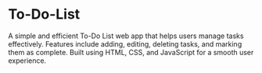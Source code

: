 # To-Do-List
A simple and efficient To-Do List web app that helps users manage tasks effectively. Features include adding, editing, deleting tasks, and marking them as complete. Built using HTML, CSS, and JavaScript for a smooth user experience.
